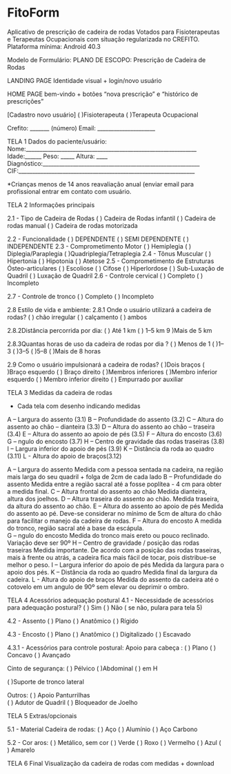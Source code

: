 # FitoForm
Aplicativo de prescrição de cadeira de rodas
Votados para Fisioterapeutas e Terapeutas Ocupacionais com situação regularizada no CREFITO.
Plataforma mínima: Android 40.3

Modelo de Formulário:
PLANO DE ESCOPO: Prescrição de Cadeira de Rodas

LANDING PAGE
Identidade visual + login/novo usuário

HOME PAGE
bem-vindo + botões “nova prescrição” e “histórico de prescrições”

[Cadastro novo usuário]
( )Fisioterapeuta
( )Terapeuta Ocupacional

Crefito: _______ (número)
Email: _____________________

TELA 1
Dados do paciente/usuário:
Nome:______________________________________________________________
Idade:______   Peso: _____           Altura: ____
Diagnóstico:_________________________________________________________
CIF:________________________________________________________________

*Crianças menos de 14 anos reavaliação anual (enviar email para profissional entrar em contato com usuário.

TELA 2
Informações principais

2.1 - Tipo de Cadeira de Rodas
( ) Cadeira de Rodas infantil 
( ) Cadeira de rodas manual
( ) Cadeira de rodas motorizada

2.2 - Funcionalidade
( ) DEPENDENTE ( ) SEMI DEPENDENTE ( ) INDEPENDENTE 
2.3 - Comprometimento Motor
( ) Hemiplegia   ( ) Diplegia/Paraplegia     ( )Quadriplegia/Tetraplegia
2.4 - Tônus Muscular
( ) Hipertonia    ( ) Hipotonia    ( ) Atetose
2.5 - Comprometimento de Estruturas Ósteo-articulares
( ) Escoliose  ( ) Cifose  ( ) Hiperlordose  ( ) Sub-Luxação de Quadril  ( ) Luxação de Quadril
2.6 - Controle cervical
( ) Completo ( ) Incompleto

2.7 - Controle de tronco
( ) Completo ( ) Incompleto

2.8 Estilo de vida e ambiente:
2.8.1 Onde o usuário utilizará a cadeira de rodas?
( ) chão irregular ( ) calçamento ( ) ambos

2.8.2Distância percorrida por dia: 
( ) Até 1 km ( ) 1–5 km  9 )Mais de 5 km  

2.8.3Quantas horas de uso da cadeira de rodas por dia ?
 ( ) Menos de 1  ( )1–3  ( )3–5   ( )5–8   ( )Mais de 8 horas  

2.9 Como o usuário impulsionará a cadeira de rodas? 
( )Dois braços  (  )Braço esquerdo ( ) Braço direito  ( )Membros inferiores  ( )Membro inferior esquerdo ( ) Membro inferior direito ( ) Empurrado por auxiliar 

TELA 3
Medidas da cadeira de rodas
* Cada tela com desenho indicando medidas






A – Largura do assento (3.1)
B – Profundidade do assento (3.2) 
C – Altura do assento ao chão – dianteira (3.3)
D – Altura do assento ao chão – traseira (3.4)
E – Altura do assento ao apoio de pés (3.5)
F – Altura do encosto (3.6)
G –  ngulo do encosto (3.7)
H – Centro de gravidade das rodas traseiras (3.8)
I – Largura inferior do apoio de pés (3.9)
K – Distância da roda ao quadro (3.11)
L - Altura do apoio de braços(3.12)

 
A – Largura do assento 
Medida com a pessoa sentada na cadeira, na região mais larga do seu quadril + folga de 2cm de cada lado 
B – Profundidade do assento 
Medida entre a região sacral até a fosse poplítea - 4 cm para obter a medida final.
C – Altura frontal do assento ao chão 
Medida dianteira, altura dos joelhos. 
D – Altura traseira do assento ao chão.
Medida traseira, da altura do assento ao chão. 
E – Altura do assento ao apoio de pés 
Medida do assento ao pé. Deve-se considerar no mínimo de 5cm de altura do chão para facilitar o manejo da cadeira de rodas.
F – Altura do encosto 
A medida do tronco, região sacral até a base da escápula.  
G –  ngulo do encosto 
Medida do tronco mais ereto ou pouco reclinado. Variação deve ser 90º
H – Centro de gravidade / posição das rodas traseiras 
Medida importante.
De acordo com a posição das rodas traseiras, mais à frente ou atrás, a cadeira fica mais fácil de tocar, pois distribue-se melhor o peso. 
I – Largura inferior do apoio de pés
 Medida da largura para o apoio dos pés.
K – Distância da roda ao quadro 
Medida final da largura da cadeira.
L - Altura do apoio de braços
Medida do assento da cadeira até o cotovelo em um angulo de 90º sem elevar ou deprimir o ombro.

TELA 4
Acessórios adequação postural
4.1 - Necessidade  de acessórios para adequação postural?
( ) Sim ( ) Não ( se não, pulara para tela 5)

4.2 - Assento
( ) Plano    ( ) Anatômico
( ) Rígido    

4.3 - Encosto
( ) Plano        ( ) Anatômico
( ) Digitalizado        ( ) Escavado


4.3.1 - Acessórios para controle postural: 
Apoio para cabeça :
( ) Plano    ( ) Concavo    ( ) Avançado

Cinto de segurança:
( ) Pélvico    ( )Abdominal    ( ) em H

( )Suporte de tronco lateral

Outros:
( ) Apoio Panturrilhas    
( ) Adutor de Quadril
( ) Bloqueador de Joelho

TELA 5
Extras/opcionais

5.1 - Material Cadeira de rodas:
( ) Aço        ( ) Alumínio    ( ) Aço Carbono

5.2 - Cor aros:
( ) Metálico, sem cor 
( ) Verde
( ) Roxo
( ) Vermelho
( ) Azul
( ) Amarelo

TELA 6
Final
Visualização da cadeira de rodas com medidas + download


